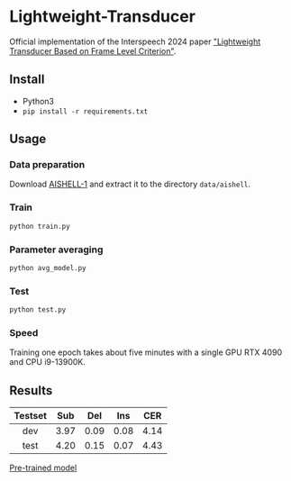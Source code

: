 # Lightweight-Transducer
Official implementation of the Interspeech 2024 paper ["Lightweight Transducer Based on Frame Level Criterion"](https://www.isca-archive.org/interspeech_2024/wan24_interspeech.pdf).

## Install
- Python3
- `pip install -r requirements.txt`

## Usage
### Data preparation
Download [AISHELL-1](https://www.openslr.org/resources/33/data_aishell.tgz) and extract it to the directory `data/aishell`.

### Train
```bash
python train.py
```

### Parameter averaging
```bash
python avg_model.py
```

### Test
```bash
python test.py
```

### Speed
Training one epoch takes about five minutes with a single GPU RTX 4090 and CPU i9-13900K.

## Results
| Testset |   Sub  |  Del  | Ins  |  CER |
| :---: |:----: |:----: |:----: | :----: |
| dev | 3.97  |  0.09  |  0.08  | 4.14 |
| test | 4.20  |  0.15  |  0.07  | 4.43 |

[Pre-trained model](https://drive.google.com/file/d/1FVQHDUB-x50Cq7-ZjzxcPuKDWKswEeLl/view?usp=sharing)
